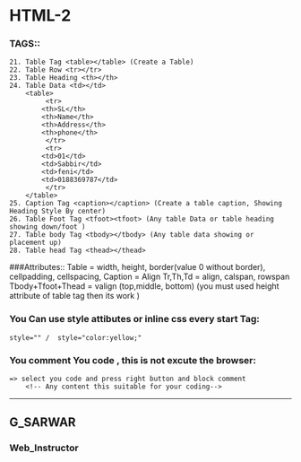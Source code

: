 # HTML-2

### TAGS::
	21. Table Tag <table></table> (Create a Table)
	22. Table Row <tr></tr>
	23. Table Heading <th></th>
	24. Table Data <td></td>
		<table>
		     <tr>
			<th>SL</th>
			<th>Name</th>
			<th>Address</th>
			<th>phone</th>
		     </tr>
		     <tr>
			<td>01</td>
			<td>Sabbir</td>
			<td>feni</td>
			<td>0188369787</td>
		     </tr>
		</table>
	25. Caption Tag <caption></caption> (Create a table caption, Showing Heading Style By center)
	26. Table Foot Tag <tfoot><tfoot> (Any table Data or table heading showing down/foot )
	27. Table body Tag <tbody></tbody> (Any table data showing or placement up)
	28. Table head Tag <thead></thead>
	

###Attributes::
	Table = width, height, border(value 0 without border), cellpadding, cellspacing,
	Caption = Align
	Tr,Th,Td = align, calspan, rowspan
	Tbody+Tfoot+Thead = valign (top,middle, bottom) (you must used height attribute of table tag then its work )


### You Can use style attibutes or inline css every start Tag: 
	style="" /  style="color:yellow;"

### You comment You code , this is not excute the browser:
	=> select you code and press right button and block comment
		<!-- Any content this suitable for your coding-->

***
## G_SARWAR
### Web_Instructor
